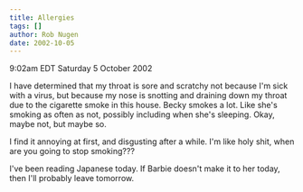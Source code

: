 ```yaml
---
title: Allergies
tags: []
author: Rob Nugen
date: 2002-10-05
---
```


<p class=date>9:02am EDT Saturday 5 October 2002</p>

<p>I have determined that my throat is sore and scratchy not because
I'm sick with a virus, but because my nose is snotting and draining
down my throat due to the cigarette smoke in this house.  Becky smokes
a lot.  Like she's smoking as often as not, possibly including when
she's sleeping.  Okay, maybe not, but maybe so.</p>

<p>I find it annoying at first, and disgusting after a while.  I'm
like holy shit, when are you going to stop smoking???</p>

<p>I've been reading Japanese today.  If Barbie doesn't make it to her
today, then I'll probably leave tomorrow.</p>
